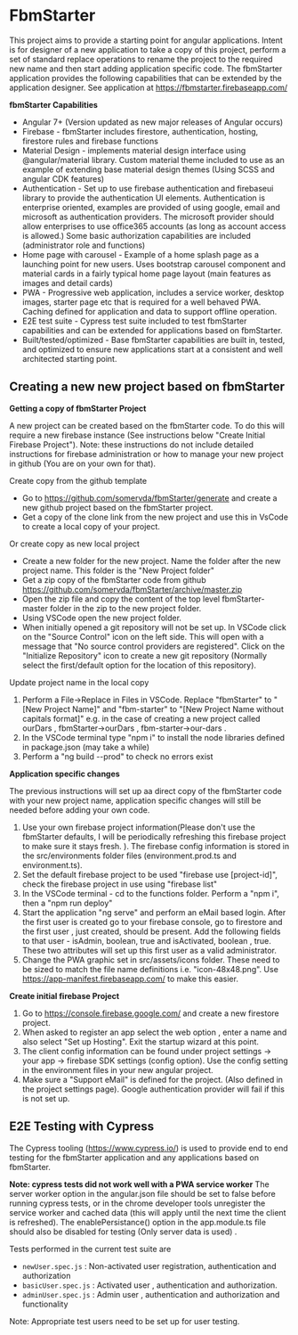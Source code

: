 # FbmStarter

This project aims to provide a starting point for angular applications. Intent is for designer of a new application to take a copy of this project, perform a set of standard replace operations to rename the project to the required new name and then start adding application specific code. The fbmStarter application provides the following capabilities that can be extended by the application designer. See application at https://fbmstarter.firebaseapp.com/

**fbmStarter Capabilities**

- Angular 7+ (Version updated as new major releases of Angular occurs)
- Firebase - fbmStarter includes firestore, authentication, hosting, firestore rules and firebase functions
- Material Design - implements material design interface using @angular/material library. Custom material theme included to use as an example of extending base material design themes (Using SCSS and angular CDK features)
- Authentication - Set up to use firebase authentication and firebaseui library to provide the authentication UI elements. Authentication is enterprise oriented, examples are provided of using google, email and microsoft as authentication providers. The microsoft provider should allow enterprises to use office365 accounts (as long as account access is allowed.) Some basic authorization capabilities are included (administrator role and functions)
- Home page with carousel - Example of a home splash page as a launching point for new users. Uses bootstrap carousel component and material cards in a fairly typical home page layout (main features as images and detail cards)
- PWA - Progressive web application, includes a service worker, desktop images, starter page etc that is required for a well behaved PWA. Caching defined for application and data to support offline operation.
- E2E test suite - Cypress test suite included to test fbmStarter capabilities and can be extended for applications based on fbmStarter.
- Built/tested/optimized - Base fbmStarter capabilities are built in, tested, and optimized to ensure new applications start at a consistent and well architected starting point.

## Creating a new new project based on fbmStarter

**Getting a copy of fbmStarter Project**

A new project can be created based on the fbmStarter code. To do this will require a new firebase instance (See instructions below "Create Initial Firebase Project"). Note: these instructions do not include detailed instructions for firebase administration or how to manage your new project in github (You are on your own for that).

Create copy from the github template

- Go to https://github.com/somervda/fbmStarter/generate and create a new github project based on the fbmStarter project.
- Get a copy of the clone link from the new project and use this in VsCode to create a local copy of your project.

Or create copy as new local project

- Create a new folder for the new project. Name the folder after the new project name. This folder is the "New Project folder"
- Get a zip copy of the fbmStarter code from github https://github.com/somervda/fbmStarter/archive/master.zip
- Open the zip file and copy the content of the top level fbmStarter-master folder in the zip to the new project folder.
- Using VSCode open the new project folder.
- When initially opened a git repository will not be set up. In VSCode click on the "Source Control" icon on the left side. This will open with a message that "No source control providers are registered". Click on the "Initialize Repository" icon to create a new git repository (Normally select the first/default option for the location of this repository).

Update project name in the local copy

1. Perform a File->Replace in Files in VSCode. Replace "fbmStarter" to "[New Project Name]" and "fbm-starter" to "[New Project Name without capitals format]" e.g. in the case of creating a new project called ourDars , fbmStarter->ourDars , fbm-starter->our-dars .
2. In the VSCode terminal type "npm i" to install the node libraries defined in package.json (may take a while)
3. Perform a "ng build --prod" to check no errors exist

**Application specific changes**

The previous instructions will set up aa direct copy of the fbmStarter code with your new project name, application specific changes will still be needed before adding your own code.

1. Use your own firebase project information(Please don't use the fbmStarter defaults, I will be periodically refreshing this firebase project to make sure it stays fresh. ). The firebase config information is stored in the src/environments folder files (environment.prod.ts and environment.ts).
2. Set the default firebase project to be used "firebase use [project-id]", check the firebase project in use using "firebase list"
3. In the VSCode terminal - cd to the functions folder. Perform a "npm i", then a "npm run deploy"
4. Start the application "ng serve" and perform an eMail based login. After the first user is created go to your firebase console, go to firestore and the first user , just created, should be present. Add the following fields to that user - isAdmin, boolean, true and isActivated, boolean , true. These two attributes will set up this first user as a valid administrator.
5. Change the PWA graphic set in src/assets/icons folder. These need to be sized to match the file name definitions i.e. "icon-48x48.png". Use https://app-manifest.firebaseapp.com/ to make this easier.

**Create initial firebase Project**

1. Go to https://console.firebase.google.com/ and create a new firestore project.
2. When asked to register an app select the web option , enter a name and also select "Set up Hosting". Exit the startup wizard at this point.
3. The client config information can be found under project settings -> your app -> firebase SDK settings (config option). Use the config setting in the environment files in your new angular project.
4. Make sure a "Support eMail" is defined for the project. (Also defined in the project settings page). Google authentication provider will fail if this is not set up.

## E2E Testing with Cypress

The Cypress tooling (https://www.cypress.io/) is used to provide end to end testing for the fbmStarter application and any applications based on fbmStarter.

**Note: cypress tests did not work well with a PWA service worker**
The server worker option in the angular.json file should be set to false before running cypress tests, or in the chrome developer tools unregister the service worker and cached data (this will apply until the next time the client is refreshed). The enablePersistance() option in the app.module.ts file should also be disabled for testing (Only server data is used) .

Tests performed in the current test suite are

- `newUser.spec.js` : Non-activated user registration, authentication and authorization
- `basicUser.spec.js` : Activated user , authentication and authorization.
- `adminUser.spec.js` : Admin user , authentication and authorization and functionality

Note: Appropriate test users need to be set up for user testing.
